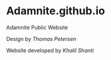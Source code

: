 # Adamnite.github.io
Adamnite Public Website  

Design by *Thomas Petersen*

Website developed by *Khalil Shanti*
